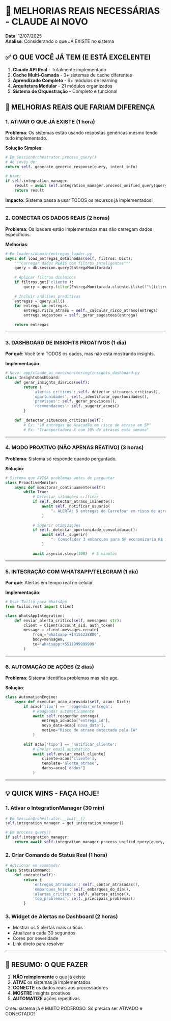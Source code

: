 # 🎯 MELHORIAS REAIS NECESSÁRIAS - CLAUDE AI NOVO

**Data**: 12/07/2025  
**Análise**: Considerando o que JÁ EXISTE no sistema

## ✅ O QUE VOCÊ JÁ TEM (E ESTÁ EXCELENTE)

1. **Claude API Real** - Totalmente implementado
2. **Cache Multi-Camada** - 3+ sistemas de cache diferentes
3. **Aprendizado Completo** - 6+ módulos de learning
4. **Arquitetura Modular** - 21 módulos organizados
5. **Sistema de Orquestração** - Completo e funcional

## 🚀 MELHORIAS REAIS QUE FARIAM DIFERENÇA

### 1. **ATIVAR O QUE JÁ EXISTE** (1 hora)
**Problema**: Os sistemas estão usando respostas genéricas mesmo tendo tudo implementado.

**Solução Simples**:
```python
# Em SessionOrchestrator.process_query()
# Ao invés de:
return self._generate_generic_response(query, intent_info)

# Usar:
if self.integration_manager:
    result = await self.integration_manager.process_unified_query(query, context)
    return result
```

**Impacto**: Sistema passa a usar TODOS os recursos já implementados!

---

### 2. **CONECTAR OS DADOS REAIS** (2 horas)
**Problema**: Os loaders estão implementados mas não carregam dados específicos.

**Melhorias**:
```python
# Em loaders/domain/entregas_loader.py
async def load_entregas_detalhadas(self, filtros: Dict):
    """Carregar dados REAIS com filtros inteligentes"""
    query = db.session.query(EntregaMonitorada)
    
    # Aplicar filtros dinâmicos
    if filtros.get('cliente'):
        query = query.filter(EntregaMonitorada.cliente.ilike(f"%{filtros['cliente']}%"))
    
    # Incluir análises preditivas
    entregas = query.all()
    for entrega in entregas:
        entrega.risco_atraso = self._calcular_risco_atraso(entrega)
        entrega.sugestoes = self._gerar_sugestoes(entrega)
    
    return entregas
```

---

### 3. **DASHBOARD DE INSIGHTS PROATIVOS** (1 dia)
**Por quê**: Você tem TODOS os dados, mas não está mostrando insights.

**Implementação**:
```python
# Novo: app/claude_ai_novo/monitoring/insights_dashboard.py
class InsightsDashboard:
    def gerar_insights_diarios(self):
        return {
            'alertas_criticos': self._detectar_situacoes_criticas(),
            'oportunidades': self._identificar_oportunidades(),
            'previsoes': self._gerar_previsoes(),
            'recomendacoes': self._sugerir_acoes()
        }
    
    def _detectar_situacoes_criticas(self):
        # Ex: "10 entregas do Atacadão em risco de atraso em SP"
        # Ex: "Transportadora X com 30% de atrasos esta semana"
```

---

### 4. **MODO PROATIVO (NÃO APENAS REATIVO)** (3 horas)
**Problema**: Sistema só responde quando perguntado.

**Solução**:
```python
# Sistema que AVISA problemas antes de perguntar
class ProactiveMonitor:
    async def monitorar_continuamente(self):
        while True:
            # Detectar situações críticas
            if self._detectar_atraso_iminente():
                await self._notificar_usuario(
                    "⚠️ ALERTA: 5 entregas do Carrefour em risco de atraso!"
                )
            
            # Sugerir otimizações
            if self._detectar_oportunidade_consolidacao():
                await self._sugerir(
                    "💡 Consolidar 3 embarques para SP economizaria R$ 2.450"
                )
            
            await asyncio.sleep(300)  # 5 minutos
```

---

### 5. **INTEGRAÇÃO COM WHATSAPP/TELEGRAM** (1 dia)
**Por quê**: Alertas em tempo real no celular.

**Implementação**:
```python
# Usar Twilio para WhatsApp
from twilio.rest import Client

class WhatsAppIntegration:
    def enviar_alerta_critico(self, mensagem: str):
        client = Client(account_sid, auth_token)
        message = client.messages.create(
            from_='whatsapp:+14155238886',
            body=mensagem,
            to='whatsapp:+5511999999999'
        )
```

---

### 6. **AUTOMAÇÃO DE AÇÕES** (2 dias)
**Problema**: Sistema identifica problemas mas não age.

**Solução**:
```python
class AutomationEngine:
    async def executar_acao_aprovada(self, acao: Dict):
        if acao['tipo'] == 'reagendar_entrega':
            # Reagendar automaticamente
            await self.reagendar_entrega(
                entrega_id=acao['entrega_id'],
                nova_data=acao['nova_data'],
                motivo="Risco de atraso detectado pela IA"
            )
            
        elif acao['tipo'] == 'notificar_cliente':
            # Enviar email automático
            await self.enviar_email_cliente(
                cliente=acao['cliente'],
                template='alerta_atraso',
                dados=acao['dados']
            )
```

---

## 💡 QUICK WINS - FAÇA HOJE!

### 1. **Ativar o IntegrationManager** (30 min)
```python
# Em SessionOrchestrator.__init__()
self.integration_manager = get_integration_manager()

# Em process_query()
if self.integration_manager:
    return await self.integration_manager.process_unified_query(query, context)
```

### 2. **Criar Comando de Status Real** (1 hora)
```python
# Adicionar em commands/
class StatusCommand:
    def execute(self):
        return {
            'entregas_atrasadas': self._contar_atrasadas(),
            'embarques_hoje': self._embarques_do_dia(),
            'alertas_criticos': self._alertas_ativos(),
            'top_problemas': self._principais_problemas()
        }
```

### 3. **Widget de Alertas no Dashboard** (2 horas)
- Mostrar os 5 alertas mais críticos
- Atualizar a cada 30 segundos
- Cores por severidade
- Link direto para resolver

---

## 🎯 RESUMO: O QUE FAZER

1. **NÃO reimplemente** o que já existe
2. **ATIVE** os sistemas já implementados
3. **CONECTE** os dados reais aos processadores
4. **MOSTRE** insights proativos
5. **AUTOMATIZE** ações repetitivas

O seu sistema já é MUITO PODEROSO. Só precisa ser ATIVADO e CONECTADO! 